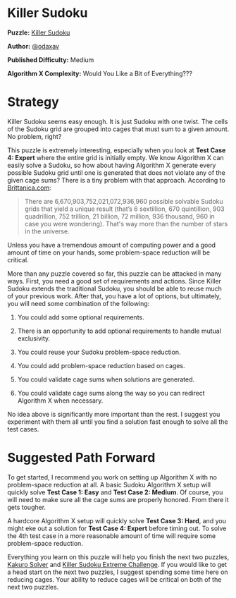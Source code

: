 # Killer Sudoku

__Puzzle:__ [Killer Sudoku](https://www.codingame.com/training/medium/killer-sudoku-solver)

__Author:__ [@odaxav](https://www.codingame.com/profile/23863af73ab30aa34c1abeb77f21de4e2878884)

__Published Difficulty:__ Medium

__Algorithm X Complexity:__ Would You Like a Bit of Everything???

# Strategy

Killer Sudoku seems easy enough. It is just Sudoku with one twist. The cells of the Sudoku grid are grouped into cages that must sum to a given amount. No problem, right?

This puzzle is extremely interesting, especially when you look at __Test Case 4: Expert__ where the entire grid is initially empty. We know Algorithm X can easily solve a Sudoku, so how about having Algorithm X generate every possible Sudoku grid until one is generated that does not violate any of the given cage sums? There is a tiny problem with that approach. According to [Brittanica.com]( https://www.britannica.com/story/will-we-ever-run-out-of-sudoku-puzzles):

>There are 6,670,903,752,021,072,936,960 possible solvable Sudoku grids that yield a unique result (that’s 6 sextillion, 670 quintillion, 903 quadrillion, 752 trillion, 21 billion, 72 million, 936 thousand, 960 in case you were wondering). That's way more than the number of stars in the universe.

Unless you have a tremendous amount of computing power and a good amount of time on your hands, some problem-space reduction will be critical.

More than any puzzle covered so far, this puzzle can be attacked in many ways. First, you need a good set of requirements and actions. Since Killer Sudoku extends the traditional Sudoku, you should be able to reuse much of your previous work. After that, you have a lot of options, but ultimately, you will need some combination of the following:

1.	You could add some optional requirements.

1.	There is an opportunity to add optional requirements to handle mutual exclusivity.

1.	You could reuse your Sudoku problem-space reduction.

1.	You could add problem-space reduction based on cages.

1.	You could validate cage sums when solutions are generated.

1.	You could validate cage sums along the way so you can redirect Algorithm X when necessary.

No idea above is significantly more important than the rest. I suggest you experiment with them all until you find a solution fast enough to solve all the test cases.

# Suggested Path Forward

To get started, I recommend you work on setting up Algorithm X with no problem-space reduction at all. A basic Sudoku Algorithm X setup will quickly solve __Test Case 1: Easy__ and __Test Case 2: Medium__. Of course, you will need to make sure all the cage sums are properly honored. From there it gets tougher.

A hardcore Algorithm X setup will quickly solve __Test Case 3: Hard__, and you might eke out a solution for __Test Case 4: Expert__ before timing out. To solve the 4th test case in a more reasonable amount of time will require some problem-space reduction.

Everything you learn on this puzzle will help you finish the next two puzzles, [Kakuro Solver](https://www.codingame.com/training/hard/kakuro-solver) and [Killer Sudoku Extreme Challenge]( https://www.codingame.com/training/hard/killer-sudoku-extreme-challenge). If you would like to get a head start on the next two puzzles, I suggest spending some time here on reducing cages. Your ability to reduce cages will be critical on both of the next two puzzles.
